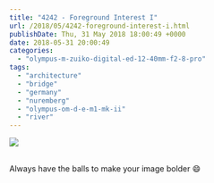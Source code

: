 ```yaml
---
title: "4242 - Foreground Interest I"
url: /2018/05/4242-foreground-interest-i.html
publishDate: Thu, 31 May 2018 18:00:49 +0000
date: 2018-05-31 20:00:49
categories: 
  - "olympus-m-zuiko-digital-ed-12-40mm-f2-8-pro"
tags: 
  - "architecture"
  - "bridge"
  - "germany"
  - "nuremberg"
  - "olympus-om-d-e-m1-mk-ii"
  - "river"
---
```

<div class="container">
<div class="center"><a target="_blank" href="https://d25zfm9zpd7gm5.cloudfront.net/1200x1200/2017/20170620_125103_lr.jpg"><img class="webfeedsFeaturedVisual" src="https://d25zfm9zpd7gm5.cloudfront.net/0600x0600/2017/20170620_125103_lr.jpg" /></a></div>
</div>
<br />

Always have the balls to make your image bolder 😄
